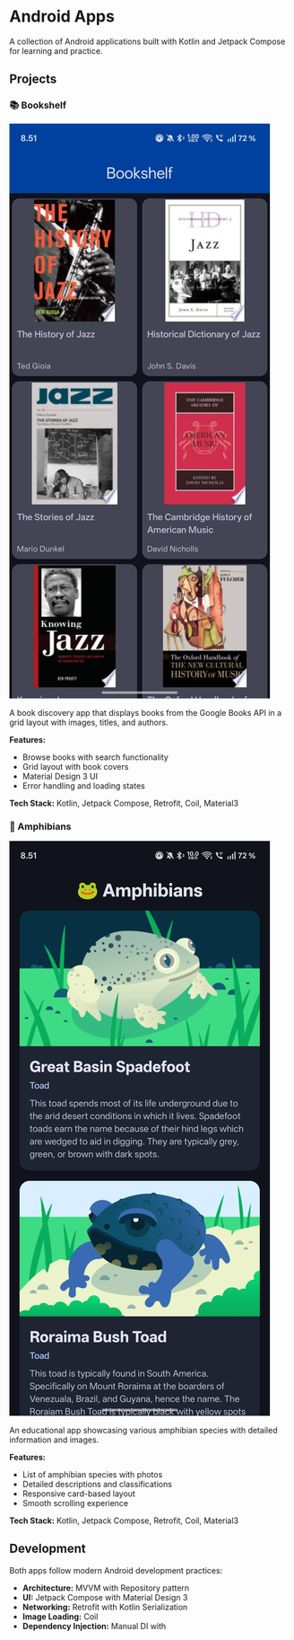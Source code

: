 # Android Apps

A collection of Android applications built with Kotlin and Jetpack Compose for learning and practice.

## Projects

### 📚 Bookshelf

![Bookshelf Screenshot](books.jpg)

A book discovery app that displays books from the Google Books API in a grid layout with images, titles, and authors.

**Features:**

- Browse books with search functionality
- Grid layout with book covers
- Material Design 3 UI
- Error handling and loading states

**Tech Stack:** Kotlin, Jetpack Compose, Retrofit, Coil, Material3

### 🐸 Amphibians

![Amphibians Screenshot](amphibians.jpg)

An educational app showcasing various amphibian species with detailed information and images.

**Features:**

- List of amphibian species with photos
- Detailed descriptions and classifications
- Responsive card-based layout
- Smooth scrolling experience

**Tech Stack:** Kotlin, Jetpack Compose, Retrofit, Coil, Material3

## Development

Both apps follow modern Android development practices:

- **Architecture:** MVVM with Repository pattern
- **UI:** Jetpack Compose with Material Design 3
- **Networking:** Retrofit with Kotlin Serialization
- **Image Loading:** Coil
- **Dependency Injection:** Manual DI with
